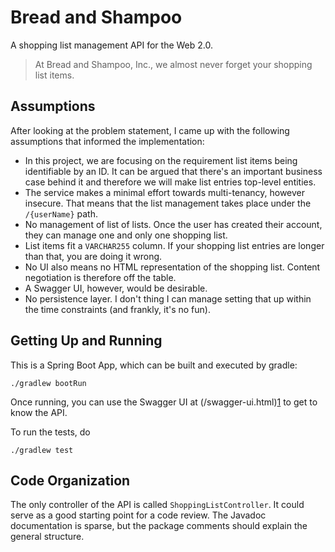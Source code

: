 # Bread and Shampoo

A shopping list management API for the Web 2.0.

> At Bread and Shampoo, Inc., we almost never forget your shopping list items.

## Assumptions

After looking at the problem statement, I came up with the following assumptions that informed the
implementation:

* In this project, we are focusing on the requirement list items being identifiable by an ID. It can
  be argued that there's an important business case behind it and therefore we will make list
  entries top-level entities.
* The service makes a minimal effort towards multi-tenancy, however insecure. That means that the
  list management takes place under the `/{userName}` path.
* No management of list of lists. Once the user has created their account, they can manage one and
  only one shopping list.
* List items fit a `VARCHAR255` column. If your shopping list entries are longer than that, you are
  doing it wrong.
* No UI also means no HTML representation of the shopping list. Content negotiation is therefore off
  the table.
* A Swagger UI, however, would be desirable.
* No persistence layer. I don't thing I can manage setting that up within the time constraints (and
  frankly, it's no fun).

## Getting Up and Running

This is a Spring Boot App, which can be built and executed by gradle:

`./gradlew bootRun`

Once running, you can use the Swagger UI at (/swagger-ui.html)[1] to get to know the API.

To run the tests, do

```shell
./gradlew test
```

## Code Organization

The only controller of the API is called `ShoppingListController`. It could serve as a good starting point for a code 
review. The Javadoc documentation is sparse, but the package comments should explain the general structure.

[1]: http://localhost:8080/swagger-ui.html